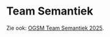 # Team Semantiek

Zie ook: [OGSM Team Semantiek 2025](https://nbnl.sharepoint.com/:x:/r/sites/EnergyDataInsights/_layouts/15/Doc2.aspx?action=edit&sourcedoc=%7Bb2bb827b-b30e-41f8-af0b-dbc9a911d544%7D&wdOrigin=TEAMS-WEB.teamsSdk_ns.rwc&wdExp=TEAMS-TREATMENT&wdhostclicktime=1739989571874&web=1).
